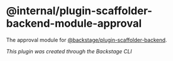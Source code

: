 # @internal/plugin-scaffolder-backend-module-approval

The approval module for [@backstage/plugin-scaffolder-backend](https://www.npmjs.com/package/@backstage/plugin-scaffolder-backend).

_This plugin was created through the Backstage CLI_
